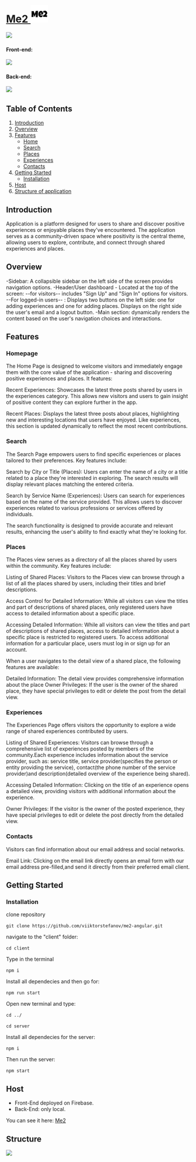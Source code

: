 # <a align="center" href="https://me2-angular-d82fe.web.app/home">Me2 <img src="logo.png" /></a>

<p align="left">
  <a>
    <img src="./client/site-view.gif" />
  </a>
</p>

#### Front-end:
<p align="left">
  <a>
    <img src="https://skillicons.dev/icons?i=angular,typescript,html,css" />
  </a>
</p>

#### Back-end:
<p align="left">
  <a>
    <img src="https://skillicons.dev/icons?i=nodejs,express,mongodb" />
  </a>
</p>

## Table of Contents

1. [Introduction](#introduction)
2. [Overview](#overview)
3. [Features](#features)
   - [Home](#home)
   - [Search](#search)
   - [Places](#places)
   - [Experiences](#experiences)
   - [Contacts](#contacts)
4. [Getting Started](#getting-started)
   - [Installation](#installation)
5. [Host](#host)
6. [Structure of application](#structure) 


## Introduction <a name="introduction"></a>

Application is a platform designed for users to share and discover positive experiences or enjoyable places they've encountered. The application serves as a community-driven space where positivity is the central theme, allowing users to explore, contribute, and connect through shared experiences and places. 

## Overview <a name="overview"></a>

 -Sidebar: A collapsible sidebar on the left side of the screen provides navigation options.
 -Header/User dashboard - Located at the top of the screen:
  --for visitors-- includes "Sign Up" and "Sign In" options for visitors.
  --For logged-in users-- : 
      Displays two buttons on the left side: one for adding experiences and one for adding places.
      Displays on the right side the user's email and a logout button.
-Main section: dynamically renders the content based on the user's navigation choices and interactions. 

## Features <a name="features"></a>

### Homepage <a name="home"></a>

The Home Page is designed to welcome visitors and immediately engage them with the core value of the application - sharing and discovering positive experiences and places. It features:

Recent Experiences: Showcases the latest three posts shared by users in the experiences category. This allows new visitors and users to gain insight of positive content they can explore further in the app.

Recent Places: Displays the latest three posts about places, highlighting new and interesting locations that users have enjoyed. Like experiences, this section is updated dynamically to reflect the most recent contributions.

### Search <a name="search"></a>

The Search Page empowers users to find specific experiences or places tailored to their preferences. Key features include:

Search by City or Title (Places): Users can enter the name of a city or a title related to a place they're interested in exploring. The search results will display relevant places matching the entered criteria.

Search by Service Name (Experiences): Users can search for experiences based on the name of the service provided. This allows users to discover experiences related to various professions or services offered by individuals.

The search functionality is designed to provide accurate and relevant results, enhancing the user's ability to find exactly what they're looking for.

### Places <a name="places"></a>

The Places view serves as a directory of all the places shared by users within the community. Key features include:

Listing of Shared Places: Visitors to the Places view can browse through a list of all the places shared by users, including their titles and brief descriptions.

Access Control for Detailed Information: While all visitors can view the titles and part of descriptions of shared places, only registered users have access to detailed information about a specific place.

Accessing Detailed Information: While all visitors can view the titles and part of descriptions of shared places, access to detailed information about a specific place is restricted to registered users. To access additional information for a particular place, users must log in or sign up for an account.

When a user navigates to the detail view of a shared place, the following features are available:

Detailed Information: The detail view provides comprehensive information about the place
Owner Privileges: If the user is the owner of the shared place, they have special privileges to edit or delete the post from the detail view.


### Experiences <a name="experiences"></a>

The Experiences Page offers visitors the opportunity to explore a wide range of shared experiences contributed by users.

Listing of Shared Experiences: Visitors can browse through a comprehensive list of experiences posted by members of the community.Each experience includes information about the service provider, such as: service title, service provider(specifies the person or entity providing the service), contact(the phone number of the service provider)and description(detailed overview of the experience being shared).

Accessing Detailed Information: Clicking on the title of an experience opens a detailed view, providing visitors with additional information about the experience.

Owner Privileges: If the visitor is the owner of the posted experience, they have special privileges to edit or delete the post directly from the detailed view.

### Contacts <a name="contacts"></a>

Visitors can find information about our email address and social networks.

Email Link: Clicking on the email link directly opens an email form with our email address pre-filled,and send it directly from their preferred email client.


## Getting Started <a name="getting-started"></a>

### Installation <a name="installation"></a>

clone repository
```
git clone https://github.com/viiktorstefanov/me2-angular.git
```
navigate to the "client" folder:
```
cd client
```
Type in the terminal
```
npm i
```
Install all dependecies and then go for:

```
npm run start
```

Open new terminal and type:
```
cd ../
```
```
cd server
```
Install all dependecies for the server: 
```
npm i
```
Then run the server:

```
npm start
```

## Host <a name="host"></a>

- Front-End deployed on Firebase.
- Back-End: only local.

You can see it here: <a href="https://me2-angular-d82fe.web.app/home">Me2</a>

## Structure <a name="structure"></a>
<a>
    <img src="./client/Structure.png" />
</a>
